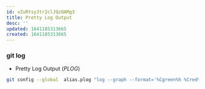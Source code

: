 ```yaml
---
id: vZuRtsyJtr2clJQzOAMg3
title: Pretty Log Output
desc: ''
updated: 1641185313665
created: 1641185313665
---
```


### git log

- Pretty Log Output (_PLOG_)

```bash
git config --global  alias.plog "log --graph --format='%Cgreen%h %Cred%aN%Cblue%d%Creset %s %C(yellow)(%cr)%Creset'"
```

